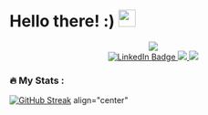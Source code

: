 <h1>
  Hello there! :)
  <img src="https://media.giphy.com/media/hvRJCLFzcasrR4ia7z/giphy.gif" width="30px"/>
</h1>

<div id="header" align="center">
 <img src="https://media.giphy.com/media/XaMTNZkRahZ7ysPMci/giphy.gif">
</div>

<div id="badges" align="center">
  <a href="https://www.linkedin.com/in/yulia-tustova/">
    <img src="https://img.shields.io/badge/LinkedIn-blue?style=for-the-badge&logo=linkedin&logoColor=white" alt="LinkedIn Badge"/>
  </a>
  <a href="mailto:yuliasunny007@gmail.com">
    <img src="https://img.shields.io/badge/Gmail-red?style=for-the-badge&logo=gmail&logoColor=white">
  </a>
  <a href="https://t.me/yulia_tustova">
    <img src="https://img.shields.io/badge/Telegram-blue?style=for-the-badge&logo=telegram&logoColor=white%22%20alt=%22Telegram%20Badge">
  </a>
</div>

<div id="counter" align="center">
  <img src="https://komarev.com/ghpvc/?username=spaceowlsoul&style=flat-square&color=blue" alt=""/>
</div>

### :fire: My Stats :
[![GitHub Streak](http://github-readme-streak-stats.herokuapp.com?user=spaceowlsoul&theme=dark&background=000000)](https://git.io/streak-stats) align="center"
